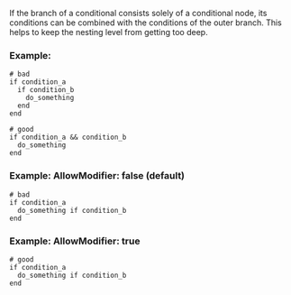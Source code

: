 If the branch of a conditional consists solely of a conditional node,
its conditions can be combined with the conditions of the outer branch.
This helps to keep the nesting level from getting too deep.

### Example:
    # bad
    if condition_a
      if condition_b
        do_something
      end
    end

    # good
    if condition_a && condition_b
      do_something
    end

### Example: AllowModifier: false (default)
    # bad
    if condition_a
      do_something if condition_b
    end

### Example: AllowModifier: true
    # good
    if condition_a
      do_something if condition_b
    end
